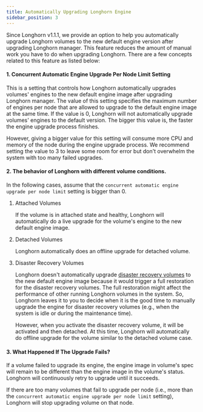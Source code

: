```yaml
---
title: Automatically Upgrading Longhorn Engine
sidebar_position: 3
---
```


Since Longhorn v1.1.1, we provide an option to help you automatically upgrade Longhorn volumes to the new default engine version after upgrading Longhorn manager.
This feature reduces the amount of manual work you have to do when upgrading Longhorn.
There are a few concepts related to this feature as listed below:

#### 1. Concurrent Automatic Engine Upgrade Per Node Limit Setting

This is a setting that controls how Longhorn automatically upgrades volumes' engines to the new default engine image after upgrading Longhorn manager.
The value of this setting specifies the maximum number of engines per node that are allowed to upgrade to the default engine image at the same time.
If the value is 0, Longhorn will not automatically upgrade volumes' engines to the default version.
The bigger this value is, the faster the engine upgrade process finishes.

However, giving a bigger value for this setting will consume more CPU and memory of the node during the engine upgrade process.
We recommend setting the value to 3 to leave some room for error but don't overwhelm the system with too many failed upgrades.

#### 2. The behavior of Longhorn with different volume conditions.
In the following cases, assume that the `concurrent automatic engine upgrade per node limit` setting is bigger than 0.

1. Attached Volumes

   If the volume is in attached state and healthy, Longhorn will automatically do a live upgrade for the volume's engine to the new default engine image.

1. Detached Volumes

   Longhorn automatically does an offline upgrade for detached volume.

1. Disaster Recovery Volumes

   Longhorn doesn't automatically upgrade [disaster recovery volumes](../../../snapshots-and-backups/setup-disaster-recovery-volumes/) to the new default engine image because it would trigger a full restoration for the disaster recovery volumes.
The full restoration might affect the performance of other running Longhorn volumes in the system.
So, Longhorn leaves it to you to decide when it is the good time to manually upgrade the engine for disaster recovery volumes (e.g., when the system is idle or during the maintenance time).

   However, when you activate the disaster recovery volume, it will be activated and then detached.
At this time, Longhorn will automatically do offline upgrade for the volume similar to the detached volume case.

#### 3. What Happened If The Upgrade Fails?
If a volume failed to upgrade its engine, the engine image in volume's spec will remain to be different than the engine image in the volume's status.
Longhorn will continuously retry to upgrade until it succeeds.

If there are too many volumes that fail to upgrade per node (i.e., more than the `concurrent automatic engine upgrade per node limit` setting),
Longhorn will stop upgrading volume on that node.
